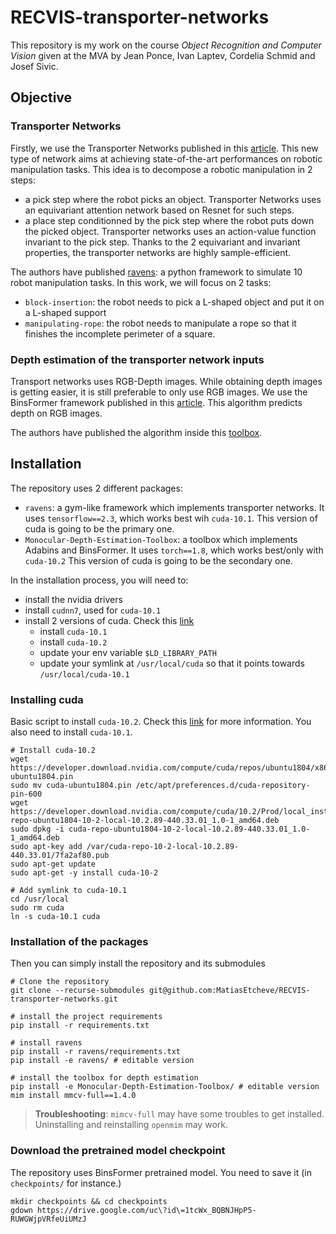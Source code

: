 # RECVIS-transporter-networks

This repository is my work on the course *Object Recognition and Computer Vision* given at the MVA by Jean Ponce, Ivan Laptev, Cordelia Schmid and Josef Sivic.


## Objective

### Transporter Networks

Firstly, we use the Transporter Networks published in this [article](https://arxiv.org/abs/2010.14406). 
This new type of network aims at achieving state-of-the-art performances on robotic manipulation tasks. 
This idea is to decompose a robotic manipulation in 2 steps:
* a pick step where the robot picks an object. Transporter Networks uses an equivariant attention network based on Resnet for such steps.
* a place step conditionned by the pick step where the robot puts down the picked object. 
Transporter networks uses an action-value function invariant to the pick step.
Thanks to the 2 equivariant and invariant properties, the transporter networks are highly sample-efficient.

The authors have published [ravens](https://github.com/google-research/ravens/tree/master/ravens): a python framework to simulate
10 robot manipulation tasks. In this work, we will focus on 2 tasks:
* `block-insertion`: the robot needs to pick a L-shaped object and put it on a L-shaped support
* `manipulating-rope`: the robot needs to manipulate a rope so that it finishes the incomplete
perimeter of a square.

### Depth estimation of the transporter network inputs

Transport networks uses RGB-Depth images. While obtaining depth images is
getting easier, it is still preferable to only use RGB images.
We use the BinsFormer framework published in this [article](https://arxiv.org/abs/2204.00987).
This algorithm predicts depth on RGB images.

The authors have published the algorithm inside this [toolbox](https://github.com/zhyever/Monocular-Depth-Estimation-Toolbox).

## Installation

The repository uses 2 different packages:
* `ravens`: a gym-like framework which implements transporter networks. 
It uses `tensorflow==2.3`, which works best wih `cuda-10.1`. 
This version of cuda is going to be the primary one.
* `Monocular-Depth-Estimation-Toolbox`: a toolbox which implements Adabins and BinsFormer. 
It uses `torch==1.8`, which works best/only with `cuda-10.2` 
This version of cuda is going to be the secondary one. 

In the installation process, you will need to:
* install the nvidia drivers
* install `cudnn7`, used for `cuda-10.1`
* install 2 versions of cuda. Check this [link](https://medium.com/@peterjussi/multicuda-multiple-versions-of-cuda-on-one-machine-4b6ccda6faae)
  * install `cuda-10.1`
  * install `cuda-10.2`
  * update your env variable `$LD_LIBRARY_PATH`
  * update your symlink at `/usr/local/cuda` so that it points towards `/usr/local/cuda-10.1`

### Installing cuda

Basic script to install `cuda-10.2`. Check this [link](https://developer.nvidia.com/cuda-toolkit-archive) for more information.
You also need to install `cuda-10.1`.

```{bash}
# Install cuda-10.2
wget https://developer.download.nvidia.com/compute/cuda/repos/ubuntu1804/x86_64/cuda-ubuntu1804.pin
sudo mv cuda-ubuntu1804.pin /etc/apt/preferences.d/cuda-repository-pin-600
wget https://developer.download.nvidia.com/compute/cuda/10.2/Prod/local_installers/cuda-repo-ubuntu1804-10-2-local-10.2.89-440.33.01_1.0-1_amd64.deb
sudo dpkg -i cuda-repo-ubuntu1804-10-2-local-10.2.89-440.33.01_1.0-1_amd64.deb
sudo apt-key add /var/cuda-repo-10-2-local-10.2.89-440.33.01/7fa2af80.pub
sudo apt-get update
sudo apt-get -y install cuda-10-2
```

```{bash}
# Add symlink to cuda-10.1
cd /usr/local
sudo rm cuda
ln -s cuda-10.1 cuda
```

### Installation of the packages

Then you can simply install the repository and its submodules

```{bash}
# Clone the repository 
git clone --recurse-submodules git@github.com:MatiasEtcheve/RECVIS-transporter-networks.git

# install the project requirements
pip install -r requirements.txt

# install ravens
pip install -r ravens/requirements.txt
pip install -e ravens/ # editable version

# install the toolbox for depth estimation
pip install -e Monocular-Depth-Estimation-Toolbox/ # editable version
mim install mmcv-full==1.4.0
```

> **Troubleshooting**:
`mimcv-full` may have some troubles to get installed. Uninstalling and reinstalling `openmim` may work.

### Download the pretrained model checkpoint

The repository uses BinsFormer pretrained model. You need to save it (in `checkpoints/` for instance.)

```{bash}
mkdir checkpoints && cd checkpoints
gdown https://drive.google.com/uc\?id\=1tcWx_BQBNJHpP5-RUWGWjpVRfeUiUMzJ
```


